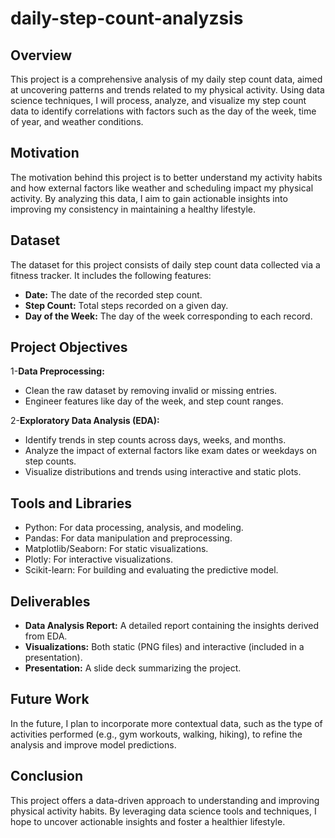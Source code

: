 # daily-step-count-analyzsis

## Overview
This project is a comprehensive analysis of my daily step count data, aimed at uncovering patterns and trends related to my physical activity. Using data science techniques, I will process, analyze, and visualize my step count data to identify correlations with factors such as the day of the week, time of year, and weather conditions. 

## Motivation
The motivation behind this project is to better understand my activity habits and how external factors like weather and scheduling impact my physical activity. By analyzing this data, I aim to gain actionable insights into improving my consistency in maintaining a healthy lifestyle.

## Dataset
The dataset for this project consists of daily step count data collected via a fitness tracker. It includes the following features:

- **Date:** The date of the recorded step count.
- **Step Count:** Total steps recorded on a given day.
- **Day of the Week:** The day of the week corresponding to each record.

## Project Objectives

1-**Data Preprocessing:**

- Clean the raw dataset by removing invalid or missing entries.
- Engineer features like day of the week, and step count ranges.

2-**Exploratory Data Analysis (EDA):**

- Identify trends in step counts across days, weeks, and months.
- Analyze the impact of external factors like exam dates or weekdays on step counts.
- Visualize distributions and trends using interactive and static plots.


## Tools and Libraries

- Python: For data processing, analysis, and modeling.
- Pandas: For data manipulation and preprocessing.
- Matplotlib/Seaborn: For static visualizations.
- Plotly: For interactive visualizations.
- Scikit-learn: For building and evaluating the predictive model.

## Deliverables

- **Data Analysis Report:** A detailed report containing the insights derived from EDA.
- **Visualizations:** Both static (PNG files) and interactive (included in a presentation).
- **Presentation:** A slide deck summarizing the project.


## Future Work
In the future, I plan to incorporate more contextual data, such as the type of activities performed (e.g., gym workouts, walking, hiking), to refine the analysis and improve model predictions.

## Conclusion

This project offers a data-driven approach to understanding and improving physical activity habits. By leveraging data science tools and techniques, I hope to uncover actionable insights and foster a healthier lifestyle.

